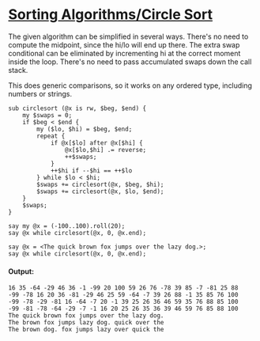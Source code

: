 [1]: http://rosettacode.org/wiki/Sorting_Algorithms/Circle_Sort

# [Sorting Algorithms/Circle Sort][1]

The given algorithm can be simplified in several ways. There's no need to compute the midpoint, since the hi/lo will end up there. The extra swap conditional can be eliminated by incrementing hi at the correct moment inside the loop. There's no need to
pass accumulated swaps down the call stack.



This does generic comparisons, so it works on any ordered type, including numbers or strings.

```perl6
sub circlesort (@x is rw, $beg, $end) {
    my $swaps = 0;
    if $beg < $end {
        my ($lo, $hi) = $beg, $end;
        repeat {
            if @x[$lo] after @x[$hi] {
                @x[$lo,$hi] .= reverse;
                ++$swaps;
            }
            ++$hi if --$hi == ++$lo
        } while $lo < $hi;
        $swaps += circlesort(@x, $beg, $hi);
        $swaps += circlesort(@x, $lo, $end);
    }
    $swaps;
}
 
say my @x = (-100..100).roll(20);
say @x while circlesort(@x, 0, @x.end);
 
say @x = <The quick brown fox jumps over the lazy dog.>;
say @x while circlesort(@x, 0, @x.end);
```

#### Output:
```
16 35 -64 -29 46 36 -1 -99 20 100 59 26 76 -78 39 85 -7 -81 25 88
-99 -78 16 20 36 -81 -29 46 25 59 -64 -7 39 26 88 -1 35 85 76 100
-99 -78 -29 -81 16 -64 -7 20 -1 39 25 26 36 46 59 35 76 88 85 100
-99 -81 -78 -64 -29 -7 -1 16 20 25 26 35 36 39 46 59 76 85 88 100
The quick brown fox jumps over the lazy dog.
The brown fox jumps lazy dog. quick over the
The brown dog. fox jumps lazy over quick the
```